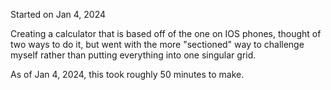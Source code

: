 Started on Jan 4, 2024

Creating a calculator that is based off of the one on IOS phones, thought of two ways to do it, but went with the more "sectioned" way to challenge myself rather than putting everything into one singular grid. 

As of Jan 4, 2024, this took roughly 50 minutes to make. 